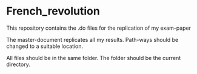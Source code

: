 # French_revolution
This repository contains the .do files for the replication of my exam-paper

The master-document replicates all my results. Path-ways should be changed to a suitable location.

All files should be in the same folder. The folder should be the current directory.
